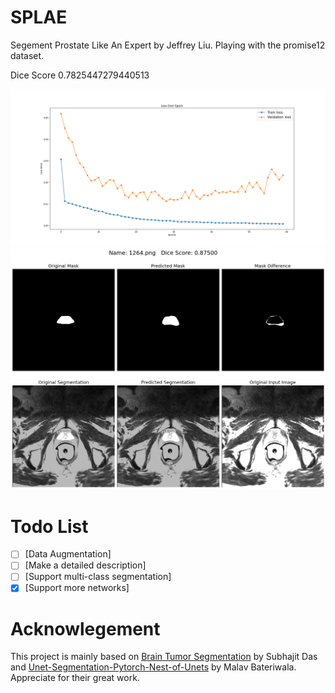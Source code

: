 # SPLAE
 Segement Prostate Like An Expert by Jeffrey Liu.
 Playing with the promise12 dataset.

Dice Score 0.7825447279440513

![Loss Graph](losss.png)
![Segment Result](segres.png)

# Todo List
- [ ] [Data Augmentation]
- [ ] [Make a detailed description]
- [ ] [Support multi-class segmentation]
- [x] [Support more networks]

# Acknowlegement
This project is mainly based on [Brain Tumor Segmentation](https://github.com/sdsubhajitdas/Brain-Tumor-Segmentation) by Subhajit Das and [Unet-Segmentation-Pytorch-Nest-of-Unets](https://github.com/bigmb/Unet-Segmentation-Pytorch-Nest-of-Unets) by Malav Bateriwala. Appreciate for their great work.